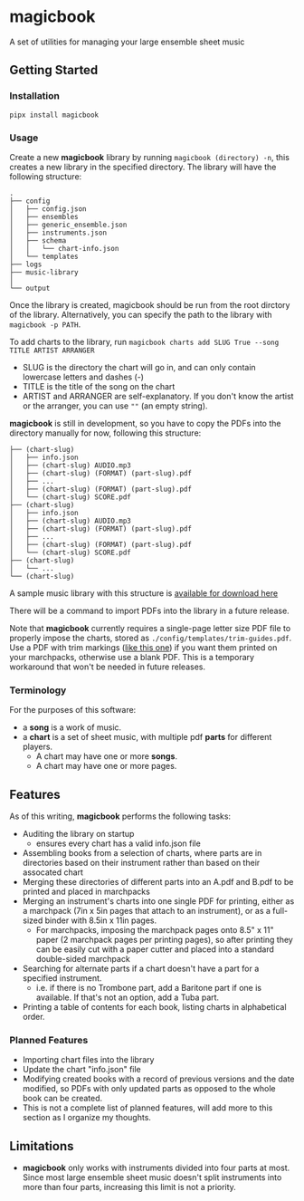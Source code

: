 # magicbook

A set of utilities for managing your large ensemble sheet music

## Getting Started

### Installation

`pipx install magicbook`

### Usage

Create a new **magicbook** library by running `magicbook (directory) -n`, this
creates a new library in the specified directory. The library will have the
following structure:

```
.
├── config
│   ├── config.json
│   ├── ensembles
│   ├── generic_ensemble.json
│   ├── instruments.json
│   ├── schema
│   │   └── chart-info.json
│   └── templates
├── logs
├── music-library
│  
└── output
```

Once the library is created, magicbook should be run from the root dirctory of
the library. Alternatively, you can specify the path to the library with
`magicbook -p PATH`.

To add charts to the library, run
`magicbook charts add SLUG True --song TITLE ARTIST ARRANGER`

- SLUG is the directory the chart will go in, and can only contain lowercase
  letters and dashes (-)
- TITLE is the title of the song on the chart
- ARTIST and ARRANGER are self-explanatory. If you don't know the artist or the
  arranger, you can use `""` (an empty string).

**magicbook** is still in development, so you have to copy the PDFs into the
directory manually for now, following this structure:

```
├── (chart-slug)
│   ├── info.json
│   ├── (chart-slug) AUDIO.mp3
│   ├── (chart-slug) (FORMAT) (part-slug).pdf
│   ├── ...
│   ├── (chart-slug) (FORMAT) (part-slug).pdf
│   └── (chart-slug) SCORE.pdf
├── (chart-slug)
│   ├── info.json
│   ├── (chart-slug) AUDIO.mp3
│   ├── (chart-slug) (FORMAT) (part-slug).pdf
│   ├── ...
│   ├── (chart-slug) (FORMAT) (part-slug).pdf
│   └── (chart-slug) SCORE.pdf
├── (chart-slug)
│   └── ...
└── (chart-slug)
```

A sample music library with this structure is
[available for download here](https://1drv.ms/f/s!AlNWUe2YKW0ehYUQOrpQwFzMWRFiQQ)

There will be a command to import PDFs into the library in a future release.

Note that **magicbook** currently requires a single-page letter size PDF file to
properly impose the charts, stored as `./config/templates/trim-guides.pdf`. Use
a PDF with trim markings
([like this one](https://1drv.ms/b/s!AlNWUe2YKW0ehYlRwEEp_Zb6asruSA?e=1gVmbA))
if you want them printed on your marchpacks, otherwise use a blank PDF. This is
a temporary workaround that won't be needed in future releases.

### Terminology

For the purposes of this software:

- a **song** is a work of music.
- a **chart** is a set of sheet music, with multiple pdf **parts** for different
  players.
  - A chart may have one or more **songs**.
  - A chart may have one or more pages.

## Features

As of this writing, **magicbook** performs the following tasks:

- Auditing the library on startup
  - ensures every chart has a valid info.json file
- Assembling books from a selection of charts, where parts are in directories
  based on their instrument rather than based on their assocated chart
- Merging these directories of different parts into an A.pdf and B.pdf to be
  printed and placed in marchpacks
- Merging an instrument's charts into one single PDF for printing, either as a
  marchpack (7in x 5in pages that attach to an instrument), or as a full-sized
  binder with 8.5in x 11in pages.
  - For marchpacks, imposing the marchpack pages onto 8.5" x 11" paper (2
    marchpack pages per printing pages), so after printing they can be easily
    cut with a paper cutter and placed into a standard double-sided marchpack
- Searching for alternate parts if a chart doesn't have a part for a specified
  instrument.
  - i.e. if there is no Trombone part, add a Baritone part if one is available.
    If that's not an option, add a Tuba part.
- Printing a table of contents for each book, listing charts in alphabetical
  order.

### Planned Features

- Importing chart files into the library
- Update the chart "info.json" file
- Modifying created books with a record of previous versions and the date
  modified, so PDFs with only updated parts as opposed to the whole book can be
  created.
- This is not a complete list of planned features, will add more to this section
  as I organize my thoughts.

## Limitations

- **magicbook** only works with instruments divided into four parts at most.
  Since most large ensemble sheet music doesn't split instruments into more than
  four parts, increasing this limit is not a priority.
